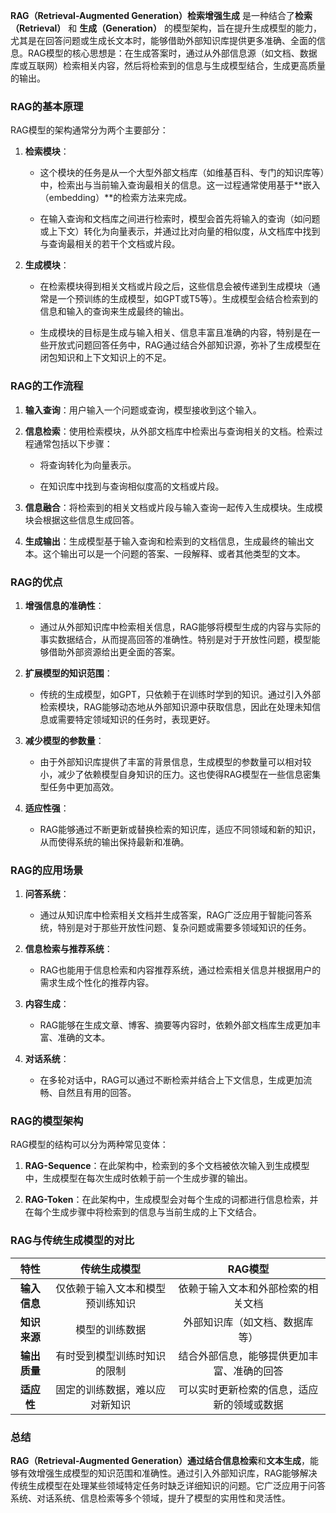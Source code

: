 **RAG（Retrieval-Augmented Generation）检索增强生成** 是一种结合了**检索（Retrieval）** 和 **生成（Generation）** 的模型架构，旨在提升生成模型的能力，尤其是在回答问题或生成长文本时，能够借助外部知识库提供更多准确、全面的信息。RAG模型的核心思想是：在生成答案时，通过从外部信息源（如文档、数据库或互联网）检索相关内容，然后将检索到的信息与生成模型结合，生成更高质量的输出。

### **RAG的基本原理**

RAG模型的架构通常分为两个主要部分：

1. **检索模块**：
    
    - 这个模块的任务是从一个大型外部文档库（如维基百科、专门的知识库等）中，检索出与当前输入查询最相关的信息。这一过程通常使用基于**嵌入（embedding）**的检索方法来完成。
        
    - 在输入查询和文档库之间进行检索时，模型会首先将输入的查询（如问题或上下文）转化为向量表示，并通过比对向量的相似度，从文档库中找到与查询最相关的若干个文档或片段。
        
2. **生成模块**：
    
    - 在检索模块得到相关文档或片段之后，这些信息会被传递到生成模块（通常是一个预训练的生成模型，如GPT或T5等）。生成模型会结合检索到的信息和输入的查询来生成最终的输出。
        
    - 生成模块的目标是生成与输入相关、信息丰富且准确的内容，特别是在一些开放式问题回答任务中，RAG通过结合外部知识源，弥补了生成模型在闭包知识和上下文知识上的不足。
        

### **RAG的工作流程**

1. **输入查询**：用户输入一个问题或查询，模型接收到这个输入。
    
2. **信息检索**：使用检索模块，从外部文档库中检索出与查询相关的文档。检索过程通常包括以下步骤：
    
    - 将查询转化为向量表示。
        
    - 在知识库中找到与查询相似度高的文档或片段。
        
3. **信息融合**：将检索到的相关文档或片段与输入查询一起传入生成模块。生成模块会根据这些信息生成回答。
    
4. **生成输出**：生成模型基于输入查询和检索到的文档信息，生成最终的输出文本。这个输出可以是一个问题的答案、一段解释、或者其他类型的文本。
    

### **RAG的优点**

1. **增强信息的准确性**：
    
    - 通过从外部知识库中检索相关信息，RAG能够将模型生成的内容与实际的事实数据结合，从而提高回答的准确性。特别是对于开放性问题，模型能够借助外部资源给出更全面的答案。
        
2. **扩展模型的知识范围**：
    
    - 传统的生成模型，如GPT，只依赖于在训练时学到的知识。通过引入外部检索模块，RAG能够动态地从外部知识源中获取信息，因此在处理未知信息或需要特定领域知识的任务时，表现更好。
        
3. **减少模型的参数量**：
    
    - 由于外部知识库提供了丰富的背景信息，生成模型的参数量可以相对较小，减少了依赖模型自身知识的压力。这也使得RAG模型在一些信息密集型任务中更加高效。
        
4. **适应性强**：
    
    - RAG能够通过不断更新或替换检索的知识库，适应不同领域和新的知识，从而使得系统的输出保持最新和准确。
        

### **RAG的应用场景**

1. **问答系统**：
    
    - 通过从知识库中检索相关文档并生成答案，RAG广泛应用于智能问答系统，特别是对于那些开放性问题、复杂问题或需要多领域知识的任务。
        
2. **信息检索与推荐系统**：
    
    - RAG也能用于信息检索和内容推荐系统，通过检索相关信息并根据用户的需求生成个性化的推荐内容。
        
3. **内容生成**：
    
    - RAG能够在生成文章、博客、摘要等内容时，依赖外部文档库生成更加丰富、准确的文本。
        
4. **对话系统**：
    
    - 在多轮对话中，RAG可以通过不断检索并结合上下文信息，生成更加流畅、自然且有用的回答。
        

### **RAG的模型架构**

RAG模型的结构可以分为两种常见变体：

1. **RAG-Sequence**：在此架构中，检索到的多个文档被依次输入到生成模型中，生成模型在每次生成时依赖于前一个生成步骤的输出。
    
2. **RAG-Token**：在此架构中，生成模型会对每个生成的词都进行信息检索，并在每个生成步骤中将检索到的信息与当前生成的上下文结合。
    

### **RAG与传统生成模型的对比**

|特性|**传统生成模型**|**RAG模型**|
|:-:|:-:|:-:|
|**输入信息**|仅依赖于输入文本和模型预训练知识|依赖于输入文本和外部检索的相关文档|
|**知识来源**|模型的训练数据|外部知识库（如文档、数据库等）|
|**输出质量**|有时受到模型训练时知识的限制|结合外部信息，能够提供更加丰富、准确的回答|
|**适应性**|固定的训练数据，难以应对新知识|可以实时更新检索的信息，适应新的领域或数据|

### **总结**

**RAG（Retrieval-Augmented Generation）**通过结合**信息检索**和**文本生成**，能够有效增强生成模型的知识范围和准确性。通过引入外部知识库，RAG能够解决传统生成模型在处理某些领域特定任务时缺乏详细知识的问题。它广泛应用于问答系统、对话系统、信息检索等多个领域，提升了模型的实用性和灵活性。